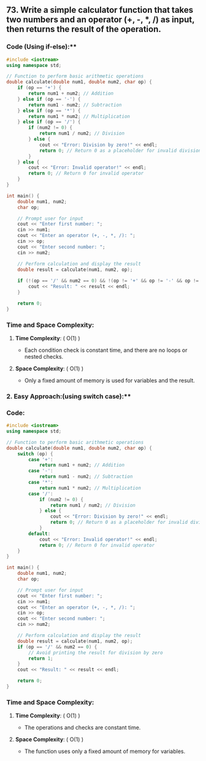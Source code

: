 ## 73. Write a simple calculator function that takes two numbers and an operator (+, -, *, /) as input, then returns the result of the operation.

### Code (Using if-else):**
```cpp
#include <iostream>
using namespace std;

// Function to perform basic arithmetic operations
double calculate(double num1, double num2, char op) {
    if (op == '+') {
        return num1 + num2; // Addition
    } else if (op == '-') {
        return num1 - num2; // Subtraction
    } else if (op == '*') {
        return num1 * num2; // Multiplication
    } else if (op == '/') {
        if (num2 != 0) {
            return num1 / num2; // Division
        } else {
            cout << "Error: Division by zero!" << endl;
            return 0; // Return 0 as a placeholder for invalid division
        }
    } else {
        cout << "Error: Invalid operator!" << endl;
        return 0; // Return 0 for invalid operator
    }
}

int main() {
    double num1, num2;
    char op;

    // Prompt user for input
    cout << "Enter first number: ";
    cin >> num1;
    cout << "Enter an operator (+, -, *, /): ";
    cin >> op;
    cout << "Enter second number: ";
    cin >> num2;

    // Perform calculation and display the result
    double result = calculate(num1, num2, op);
    
    if (!(op == '/' && num2 == 0) && !(op != '+' && op != '-' && op != '*' && op != '/')) {
        cout << "Result: " << result << endl;
    }

    return 0;
}
```

### Time and Space Complexity:
1. **Time Complexity**: \( O(1) \)
   - Each condition check is constant time, and there are no loops or nested checks.

2. **Space Complexity**: \( O(1) \)
   - Only a fixed amount of memory is used for variables and the result.


###  2. Easy Approach:(using switch case):**

### Code:

```cpp
#include <iostream>
using namespace std;

// Function to perform basic arithmetic operations
double calculate(double num1, double num2, char op) {
    switch (op) {
        case '+':
            return num1 + num2; // Addition
        case '-':
            return num1 - num2; // Subtraction
        case '*':
            return num1 * num2; // Multiplication
        case '/':
            if (num2 != 0) {
                return num1 / num2; // Division
            } else {
                cout << "Error: Division by zero!" << endl;
                return 0; // Return 0 as a placeholder for invalid division
            }
        default:
            cout << "Error: Invalid operator!" << endl;
            return 0; // Return 0 for invalid operator
    }
}

int main() {
    double num1, num2;
    char op;

    // Prompt user for input
    cout << "Enter first number: ";
    cin >> num1;
    cout << "Enter an operator (+, -, *, /): ";
    cin >> op;
    cout << "Enter second number: ";
    cin >> num2;

    // Perform calculation and display the result
    double result = calculate(num1, num2, op);
    if (op == '/' && num2 == 0) {
        // Avoid printing the result for division by zero
        return 1;
    }
    cout << "Result: " << result << endl;

    return 0;
}
```
### Time and Space Complexity:
1. **Time Complexity**: \( O(1) \)
   - The operations and checks are constant time.

2. **Space Complexity**: \( O(1) \)
   - The function uses only a fixed amount of memory for variables.
